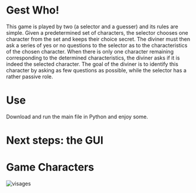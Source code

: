 # Gest Who!

This game is played by two (a selector and a guesser) and its rules are simple. Given a predetermined set of characters, the selector chooses one character from the set and keeps their choice secret. The diviner must then ask a series of yes or no questions to the selector as to the characteristics of the chosen character. When there is only one character remaining corresponding to the determined characteristics, the diviner asks if it is indeed the selected character. The goal of the diviner is to identify this character by asking as few questions as possible, while the selector has a rather passive role.

# Use
Download and run the main file in Python and enjoy some.

# Next steps: the GUI

# Game Characters

![visages](https://github.com/Nimaga95/Devine_Qui-Game/assets/117949986/939be392-ea8a-4df4-84a0-5c4c39160029)

